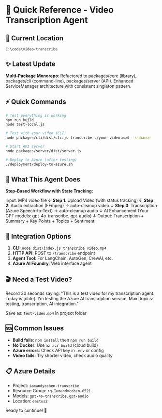 # 🚀 Quick Reference - Video Transcription Agent

## 📍 Current Location
`C:\code\video-transcribe`

## ✨ Latest Update
**Multi-Package Monorepo**: Refactored to packages/core (library), packages/cli (command-line), packages/server (API). Enhanced ServiceManager architecture with consistent singleton pattern.

## ⚡ Quick Commands

```bash
# Test everything is working
npm run build
node test-local.js

# Test with your video (CLI)
node packages/cli/dist/cli.js transcribe ./your-video.mp4 --enhance

# Start API server
node packages/server/dist/server.js

# Deploy to Azure (after testing)
./deployment/deploy-to-azure.sh
```

## 🎯 What This Agent Does

**Step-Based Workflow with State Tracking:**

Input: MP4 video file
↓
**Step 1**: Upload Video (with status tracking)
↓ 
**Step 2**: Audio extraction (FFmpeg) → auto-cleanup video
↓
**Step 3**: Transcription (Azure Speech-to-Text) → auto-cleanup audio
↓
AI Enhancement (Your GPT models: gpt-4o-transcribe, gpt-audio)
↓
Output: Transcription + Summary + Key Points + Topics + Sentiment

## 🔗 Integration Options

1. **CLI**: `node dist/index.js transcribe video.mp4`
2. **HTTP API**: POST to `/transcribe` endpoint
3. **Agent Tool**: For LangChain, AutoGen, CrewAI, etc.
4. **Azure AI Foundry**: Web interface agent

## 🎬 Need a Test Video?

Record 30 seconds saying:
"This is a test video for my transcription agent. Today is [date]. I'm testing the Azure AI transcription service. Main topics: testing, transcription, AI integration."

Save as: `test-video.mp4` in project folder

## 🆘 Common Issues

- **Build fails**: `npm install` then `npm run build`
- **No Docker**: Use `az acr build` (cloud build)
- **Azure errors**: Check API key in `.env` or config
- **Video fails**: Try shorter video, check audio quality

## 📋 Azure Details

- Project: `iamandycohen-transcribe` 
- Resource Group: `rg-Iamandycohen-0521`
- Models: `gpt-4o-transcribe`, `gpt-audio`
- Location: `eastus2`

Ready to continue! 🚀
